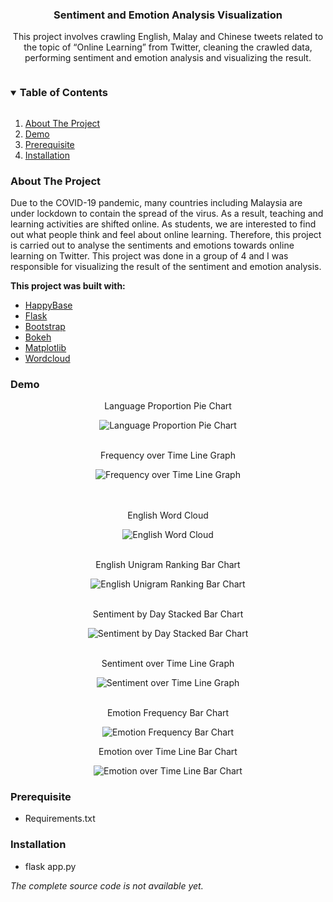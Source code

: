 <p align="center">
  <h3 align="center">Sentiment and Emotion Analysis Visualization</h3>

  <p align="center">
    This project involves crawling English, Malay and Chinese tweets related to the topic of “Online Learning” from Twitter, cleaning the crawled data, performing sentiment and emotion
analysis and visualizing the result.
  </p>
</p>

<details open="open">
  <summary><h3 style="display: inline-block">Table of Contents</h3></summary>
  <ol>
    <li>
      <a href="#about-the-project">About The Project</a>
    </li>
    <li>
      <a href="#demo">Demo</a>
    </li>
    <li>
      <a href="#prerequisite">Prerequisite</a>
    </li>
    <li>
      <a href="#setup">Installation</a>
    </li>
  </ol>
</details>


<h3 id="about-the-project">About The Project</h3>

Due to the COVID-19 pandemic, many countries including Malaysia are under lockdown to contain the spread of the virus. 
As a result, teaching and learning activities are shifted online. As students, we are interested to find out what people think and feel about online learning.
Therefore, this project is carried out to analyse the sentiments and emotions towards online learning on Twitter.
This project was done in a group of 4 and I was responsible for visualizing the result of the sentiment and emotion analysis.

<b>This project was built with:</b>
<br>
* [HappyBase](https://happybase.readthedocs.io/en/latest/)
* [Flask](https://flask.palletsprojects.com/en/2.0.x/)
* [Bootstrap](https://getbootstrap.com/)
* [Bokeh](https://docs.bokeh.org/en/latest/index.html)
* [Matplotlib](https://matplotlib.org/)
* [Wordcloud](https://amueller.github.io/word_cloud/)


<h3 id="demo">Demo</h3>

<div align="center">
  <p style="text-align:center;">Language Proportion Pie Chart</p>
  <img src="screenshots/language_proportion_pie_chart.png" alt="Language Proportion Pie Chart">
</div><br>
<div align="center">
  <p style="text-align:center;">Frequency over Time Line Graph</p>
  <img src="screenshots/frequency_over_time_line_graph.png" alt="Frequency over Time Line Graph">
</div><br><br>
<div align="center">
  <p style="text-align:center;">English Word Cloud</p>
  <img src="screenshots/english_word_cloud.png" alt="English Word Cloud">
</div><br>
<div align="center">
  <p style="text-align:center;">English Unigram Ranking Bar Chart</p>
  <img src="screenshots/english_unigram_ranking_bar_chart.png" alt="English Unigram Ranking Bar Chart">
</div><br>
<div align="center">
  <p style="text-align:center;">Sentiment by Day Stacked Bar Chart</p>
  <img src="screenshots/sentiment_by_day_stacked_bar_chart.png" alt="Sentiment by Day Stacked Bar Chart">
</div><br>
<div align="center">
  <p style="text-align:center;">Sentiment over Time Line Graph</p>
  <img src="screenshots/sentiment_over_time_line_graph.png" alt="Sentiment over Time Line Graph">
</div><br>
<div align="center">
  <p style="text-align:center;">Emotion Frequency Bar Chart</p>
  <img src="screenshots/emotion_frequency_bar_chart.png" alt="Emotion Frequency Bar Chart">
</div>
<div align="center">
  <p style="text-align:center;">Emotion over Time Line Bar Chart</p>
  <img src="screenshots/emotion_over_time_line_bar_chart.png" alt="Emotion over Time Line Bar Chart">
</div>


<h3 id="prerequisite">Prerequisite</h3>
<ul>
    <li>
      Requirements.txt
    </li>
</ul>

<h3 id="setup">Installation</h3>
<ul>
    <li>
      flask app.py
    </li>
</ul>
<i>The complete source code is not available yet.</i>
